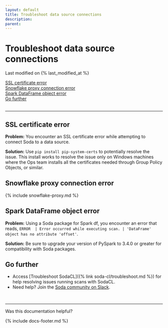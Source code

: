 ```yaml
---
layout: default
title: Troubleshoot data source connections
description: 
parent: 
---
```


# Troubleshoot data source connections
Last modified on {% last_modified_at %}

[SSL certificate error](#ssl-certificate-error)<br />
[Snowflake proxy connection error](#go-further)<br />
[Spark DataFrame object error](#spark-dataframe-object-error)<br />
[Go further](#go-further)<br />
<br />

<hr/>

## SSL certificate error

**Problem:** You encounter an SSL certificate error while attempting to connect Soda to a data source.

**Solution:** Use `pip install pip-system-certs` to potentially resolve the issue. This install works to resolve the issue only on Windows machines where the Ops team installs all the certificates needed through Group Policy Objects, or similar. 

## Snowflake proxy connection error

{% include snowflake-proxy.md %}

## Spark DataFrame object error

**Problem:** Using a Soda package for Spark df, you encounter an error that reads, `ERROR  | Error occurred while executing scan. | 'DataFrame' object has no attribute 'offset'`.

**Solution:** Be sure to upgrade your version of PySpark to 3.4.0 or greater for compatibility with Soda packages.

## Go further

* Access [Troubleshoot SodaCL]({% link soda-cl/troubleshoot.md %}) for help resolving issues running scans with SodaCL.
* Need help? Join the <a href="https://community.soda.io/slack" target="_blank"> Soda community on Slack</a>.

<br />

---

Was this documentation helpful?

<!-- LikeBtn.com BEGIN -->
<span class="likebtn-wrapper" data-theme="tick" data-i18n_like="Yes" data-ef_voting="grow" data-show_dislike_label="true" data-counter_zero_show="true" data-i18n_dislike="No"></span>
<script>(function(d,e,s){if(d.getElementById("likebtn_wjs"))return;a=d.createElement(e);m=d.getElementsByTagName(e)[0];a.async=1;a.id="likebtn_wjs";a.src=s;m.parentNode.insertBefore(a, m)})(document,"script","//w.likebtn.com/js/w/widget.js");</script>
<!-- LikeBtn.com END -->

{% include docs-footer.md %}